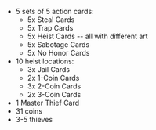 - 5 sets of 5 action cards:
	- 5x Steal Cards
	- 5x Trap Cards
	- 5x Heist Cards -- all with different art
	- 5x Sabotage Cards
	- 5x No Honor Cards
- 10 heist locations:
	- 3x Jail Cards
	- 2x 1-Coin Cards
	- 3x 2-Coin Cards
	- 2x 3-Coin Cards
- 1 Master Thief Card
- 31 coins
- 3-5 thieves